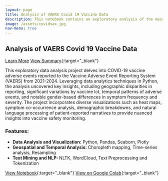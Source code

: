 ```yaml
---
layout: page
title: Analysis of VAERS Covid 19 Vaccine Data
description: This notebook contains an exploratory analysis of the massive Vaccine Adverse Event dataset from the US Department of Health and Human Services. Analysis uncovered several intriguing patterns that have not been previously reported on. Results have been shared with researchers for further investigation, and the project is ongoing.
image: /assets/covidvax.jpg
nav-menu: true
---
```


## Analysis of VAERS Covid 19 Vaccine Data

[Learn More](/vaers-covid19-analysis.html)
[View Summary](https://github.com/rachelradical/rachelradical.github.io/tree/main/vaers-covid19-analysis.html){:target="_blank"}

This exploratory data analysis project delves into COVID-19 vaccine adverse events reported to the Vaccine Adverse Event Reporting System (VAERS) from 2021-2024. Leveraging data analytics techniques in Python, the analysis uncovered key insights, including geographic disparities in reporting, significant variations by vaccine lot, temporal patterns of adverse events, and notable gender-based differences in symptom frequency and severity. The project incorporates diverse visualizations such as heat maps, symptom co-occurrence analysis, demographic breakdowns, and natural language processing of patient-reported narratives to provide nuanced insights into vaccine safety monitoring.

### Features:

* **Data Analysis and Visualization:** Python, Pandas, Seaborn, Plotly
* **Geospatial and Temporal Analysis:** Choropleth mapping, Time-series analysis, Resampling
* **Text Mining and NLP:** NLTK, WordCloud, Text Preprocessing and Tokenization


[View Notebook](https://rachelradical.github.io/blob/17157a2ca39677d837c742b8a87aa84445f8be2a/VAERS-Covid19-Analysis/VAERS_Covid_Data.ipynb){:target="_blank"}
[View on Google Colab](https://colab.research.google.com/drive/1M7g1qVAHilMeqo3WdN2dKihFlY6olsi9?usp=sharing){:target="_blank"}
